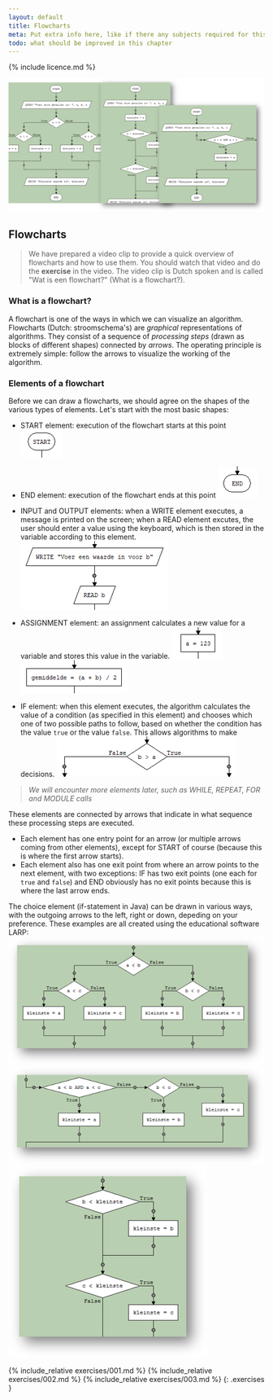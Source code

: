 ```yaml
---
layout: default
title: Flowcharts
meta: Put extra info here, like if there any subjects required for this subject
todo: what should be improved in this chapter
---
```

{% include licence.md %}

![algorithms](images/flowcharts_header.png)
## Flowcharts

> We have prepared a video clip to provide a quick overview of flowcharts and how to use them. You should watch that video and do the **exercise** in the video. The video clip is Dutch spoken and is called "Wat is een flowchart?" (What is a flowchart?).

### What is a flowchart?

A flowchart is one of the ways in which we can visualize an algorithm. Flowcharts (Dutch: stroomschema's) are *graphical* representations of algorithms. They consist of a sequence of *processing steps* (drawn as blocks of different shapes) connected by *arrows*. The operating principle is extremely simple: follow the arrows to visualize the working of the algorithm.

### Elements of a flowchart

Before we can draw a flowcharts, we should agree on the shapes of the various types of elements. Let's start with the most basic shapes:

- START element: execution of the flowchart starts at this point ![start](images/start.png "START element")

- END element: execution of the flowchart ends at this point 
![end](images/end.png "END element")

- INPUT and OUTPUT elements: when a WRITE element executes, a message is printed on the screen; when a READ element excutes, the user should enter a value using the keyboard, which is then stored in the variable according to this element. ![input_output](images/input_output.png "READ and WRITE elements for input and output")

- ASSIGNMENT element: an assignment calculates a new value for a variable and stores this value in the variable.
![assignment](images/assignment.png "ASSIGNMENT element")
![assignment2](images/assignment2.png "ASSIGNMENT element")


- IF element: when this element executes, the algorithm calculates the value of a condition (as specified in this element) and chooses which one of two possible paths to follow, based on whether the condition has the value `true` or the value `false`. This allows algorithms to make decisions.
![if](images/if.png "IF element")

>*We will encounter more elements later, such as WHILE, REPEAT, FOR and MODULE calls*

These elements are connected by arrows that indicate in what sequence these processing steps are executed.

- Each element has one entry point for an arrow (or multiple arrows coming from other elements), except for START of course (because this is where the first arrow starts).
- Each element also has one exit point from where an arrow points to the next element, with two exceptions: IF has two exit points (one each for `true` and `false`) and END obviously has no exit points because this is where the last arrow ends.

The choice element (if-statement in Java) can be drawn in various ways, with the outgoing arrows to the left, right or down, depeding on your preference. These examples are all created using the educational software LARP:
![style1](images/if_style1.png) ![style2](images/if_style2.png) ![style3](images/if_style3.png)


{% include_relative exercises/001.md %}
{% include_relative exercises/002.md %}
{% include_relative exercises/003.md %}
{: .exercises }
